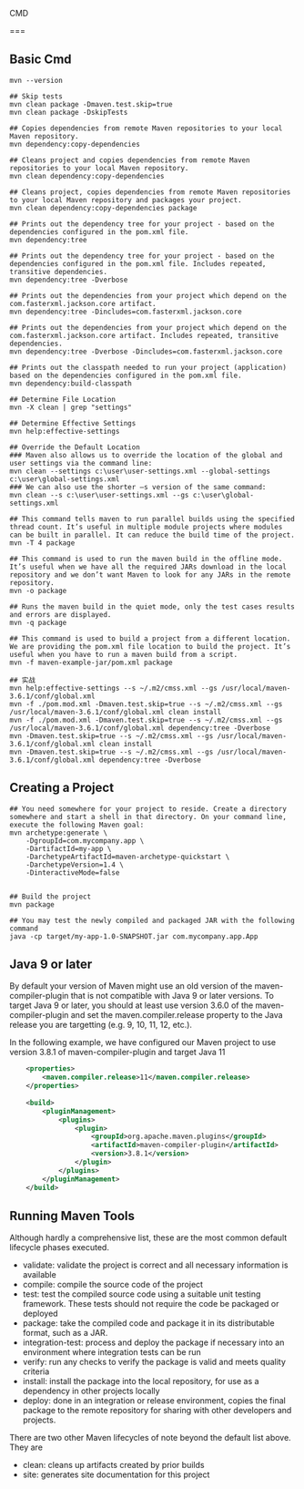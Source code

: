 CMD

===

## Basic Cmd

```shell
mvn --version

## Skip tests
mvn clean package -Dmaven.test.skip=true
mvn clean package -DskipTests

## Copies dependencies from remote Maven repositories to your local Maven repository.
mvn dependency:copy-dependencies

## Cleans project and copies dependencies from remote Maven repositories to your local Maven repository.
mvn clean dependency:copy-dependencies

## Cleans project, copies dependencies from remote Maven repositories to your local Maven repository and packages your project.
mvn clean dependency:copy-dependencies package

## Prints out the dependency tree for your project - based on the dependencies configured in the pom.xml file.
mvn dependency:tree

## Prints out the dependency tree for your project - based on the dependencies configured in the pom.xml file. Includes repeated, transitive dependencies.
mvn dependency:tree -Dverbose

## Prints out the dependencies from your project which depend on the com.fasterxml.jackson.core artifact.
mvn dependency:tree -Dincludes=com.fasterxml.jackson.core

## Prints out the dependencies from your project which depend on the com.fasterxml.jackson.core artifact. Includes repeated, transitive dependencies.
mvn dependency:tree -Dverbose -Dincludes=com.fasterxml.jackson.core

## Prints out the classpath needed to run your project (application) based on the dependencies configured in the pom.xml file.
mvn dependency:build-classpath

## Determine File Location
mvn -X clean | grep "settings"

## Determine Effective Settings
mvn help:effective-settings

## Override the Default Location
### Maven also allows us to override the location of the global and user settings via the command line:
mvn clean --settings c:\user\user-settings.xml --global-settings c:\user\global-settings.xml
### We can also use the shorter –s version of the same command:
mvn clean --s c:\user\user-settings.xml --gs c:\user\global-settings.xml

## This command tells maven to run parallel builds using the specified thread count. It’s useful in multiple module projects where modules can be built in parallel. It can reduce the build time of the project.
mvn -T 4 package

## This command is used to run the maven build in the offline mode. It’s useful when we have all the required JARs download in the local repository and we don’t want Maven to look for any JARs in the remote repository.
mvn -o package

## Runs the maven build in the quiet mode, only the test cases results and errors are displayed.
mvn -q package

## This command is used to build a project from a different location. We are providing the pom.xml file location to build the project. It’s useful when you have to run a maven build from a script.
mvn -f maven-example-jar/pom.xml package

```


```shell
## 实战
mvn help:effective-settings --s ~/.m2/cmss.xml --gs /usr/local/maven-3.6.1/conf/global.xml
mvn -f ./pom.mod.xml -Dmaven.test.skip=true --s ~/.m2/cmss.xml --gs /usr/local/maven-3.6.1/conf/global.xml clean install
mvn -f ./pom.mod.xml -Dmaven.test.skip=true --s ~/.m2/cmss.xml --gs /usr/local/maven-3.6.1/conf/global.xml dependency:tree -Dverbose
mvn -Dmaven.test.skip=true --s ~/.m2/cmss.xml --gs /usr/local/maven-3.6.1/conf/global.xml clean install
mvn -Dmaven.test.skip=true --s ~/.m2/cmss.xml --gs /usr/local/maven-3.6.1/conf/global.xml dependency:tree -Dverbose
```

## Creating a Project

```shell
## You need somewhere for your project to reside. Create a directory somewhere and start a shell in that directory. On your command line, execute the following Maven goal:
mvn archetype:generate \
    -DgroupId=com.mycompany.app \
    -DartifactId=my-app \
    -DarchetypeArtifactId=maven-archetype-quickstart \
    -DarchetypeVersion=1.4 \
    -DinteractiveMode=false


## Build the project
mvn package

## You may test the newly compiled and packaged JAR with the following command
java -cp target/my-app-1.0-SNAPSHOT.jar com.mycompany.app.App

```

## Java 9 or later

By default your version of Maven might use an old version of the maven-compiler-plugin that is not compatible with Java 9 or later versions. To target Java 9 or later, you should at least use version 3.6.0 of the maven-compiler-plugin and set the maven.compiler.release property to the Java release you are targetting (e.g. 9, 10, 11, 12, etc.).

In the following example, we have configured our Maven project to use version 3.8.1 of maven-compiler-plugin and target Java 11

```xml
    <properties>
        <maven.compiler.release>11</maven.compiler.release>
    </properties>
 
    <build>
        <pluginManagement>
            <plugins>
                <plugin>
                    <groupId>org.apache.maven.plugins</groupId>
                    <artifactId>maven-compiler-plugin</artifactId>
                    <version>3.8.1</version>
                </plugin>
            </plugins>
        </pluginManagement>
    </build>
```

## Running Maven Tools

Although hardly a comprehensive list, these are the most common default lifecycle phases executed.

* validate: validate the project is correct and all necessary information is available
* compile: compile the source code of the project
* test: test the compiled source code using a suitable unit testing framework. These tests should not require the code be packaged or deployed
* package: take the compiled code and package it in its distributable format, such as a JAR.
* integration-test: process and deploy the package if necessary into an environment where integration tests can be run
* verify: run any checks to verify the package is valid and meets quality criteria
* install: install the package into the local repository, for use as a dependency in other projects locally
* deploy: done in an integration or release environment, copies the final package to the remote repository for sharing with other developers and projects.

There are two other Maven lifecycles of note beyond the default list above. They are

* clean: cleans up artifacts created by prior builds
* site: generates site documentation for this project
